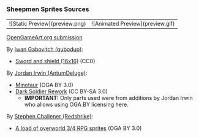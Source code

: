 ### Sheepmen Sprites Sources

<table style="border: 0px;">
  <tr style="border: 0px;">
    <td style="border: 0px; vertical-align: top;">
      ![Static Preview](preview.png)
    </td>
    <td style="border: 0px;">
      ![Animated Preview](preview.gif)
    </td>
  </tr>
</table>


[OpenGameArt.org submission](https://opengameart.org/node/81800)

By [Iwan Gabovitch (qubodup)](https://opengameart.org/user/6):
- [Sword and shield (16x16)](https://opengameart.org/node/2769) (CC0)

By [Jordan Irwin (AntumDeluge)](https://opengameart.org/user/5625):
- [Minotaur](https://opengameart.org/node/76913) (OGA BY 3.0)
- [Dark Soldier Rework](https://opengameart.org/node/77901) (CC BY-SA 3.0)
  - **IMPORTANT:** Only parts used were from additions by Jordan Irwin who allows using OGA BY licensing here.

By [Stephen Challener (Redshrike)](https://opengameart.org/user/47):
- [A load of overworld 3/4 RPG sprites](https://opengameart.org/node/5215) (OGA BY 3.0)
